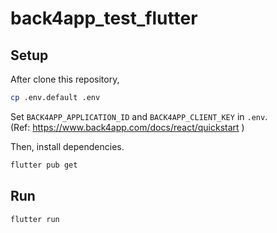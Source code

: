 # back4app_test_flutter


## Setup

After clone this repository,

```sh
cp .env.default .env
```

Set `BACK4APP_APPLICATION_ID` and `BACK4APP_CLIENT_KEY` in `.env`.  
(Ref: https://www.back4app.com/docs/react/quickstart )

Then, install dependencies.

```sh
flutter pub get
```


## Run

```sh
flutter run
```
